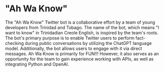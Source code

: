 # "Ah Wa Know"

The "Ah Wa Know" Twitter bot is a collaborative effort by a team of young developers from Trinidad and Tobago. The name of the bot, which means "I want to know" in Trinidadian Creole English, is inspired by the team's roots. The bot's primary purpose is to enable Twitter users to perform fact-checking during public conversations by utilizing the ChatGPT language model. Additionally, the bot allows users to engage with it via direct messages. Ah Wa Know is primarily for FUN!!! However, it also serves as an opportunity for the team to gain experience working with APIs, as well as integrating Python and OpenAI.

